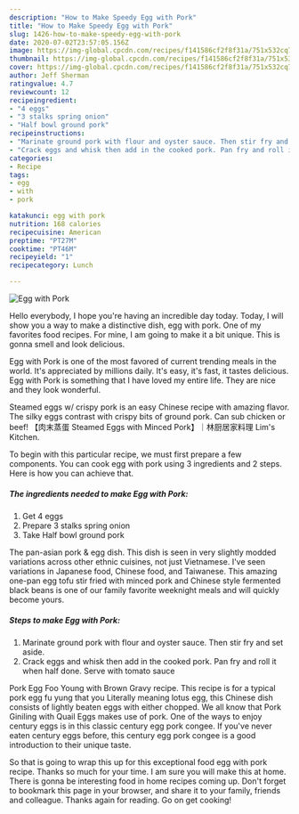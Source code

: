 ```yaml
---
description: "How to Make Speedy Egg with Pork"
title: "How to Make Speedy Egg with Pork"
slug: 1426-how-to-make-speedy-egg-with-pork
date: 2020-07-02T23:57:05.156Z
image: https://img-global.cpcdn.com/recipes/f141586cf2f8f31a/751x532cq70/egg-with-pork-recipe-main-photo.jpg
thumbnail: https://img-global.cpcdn.com/recipes/f141586cf2f8f31a/751x532cq70/egg-with-pork-recipe-main-photo.jpg
cover: https://img-global.cpcdn.com/recipes/f141586cf2f8f31a/751x532cq70/egg-with-pork-recipe-main-photo.jpg
author: Jeff Sherman
ratingvalue: 4.7
reviewcount: 12
recipeingredient:
- "4 eggs"
- "3 stalks spring onion"
- "Half bowl ground pork"
recipeinstructions:
- "Marinate ground pork with flour and oyster sauce. Then stir fry and set aside."
- "Crack eggs and whisk then add in the cooked pork. Pan fry and roll it when half done. Serve with tomato sauce"
categories:
- Recipe
tags:
- egg
- with
- pork

katakunci: egg with pork 
nutrition: 168 calories
recipecuisine: American
preptime: "PT27M"
cooktime: "PT46M"
recipeyield: "1"
recipecategory: Lunch

---
```



![Egg with Pork](https://img-global.cpcdn.com/recipes/f141586cf2f8f31a/751x532cq70/egg-with-pork-recipe-main-photo.jpg)

Hello everybody, I hope you're having an incredible day today. Today, I will show you a way to make a distinctive dish, egg with pork. One of my favorites food recipes. For mine, I am going to make it a bit unique. This is gonna smell and look delicious.

Egg with Pork is one of the most favored of current trending meals in the world. It's appreciated by millions daily. It's easy, it's fast, it tastes delicious. Egg with Pork is something that I have loved my entire life. They are nice and they look wonderful.

Steamed eggs w/ crispy pork is an easy Chinese recipe with amazing flavor. The silky eggs contrast with crispy bits of ground pork. Can sub chicken or beef! 【肉末蒸蛋 Steamed Eggs with Minced Pork】｜林厨居家料理 Lim&#39;s Kitchen.


To begin with this particular recipe, we must first prepare a few components. You can cook egg with pork using 3 ingredients and 2 steps. Here is how you can achieve that.

<!--inarticleads1-->

##### The ingredients needed to make Egg with Pork:

1. Get 4 eggs
1. Prepare 3 stalks spring onion
1. Take Half bowl ground pork


The pan-asian pork &amp; egg dish. This dish is seen in very slightly modded variations across other ethnic cuisines, not just Vietnamese. I&#39;ve seen variations in Japanese food, Chinese food, and Taiwanese. This amazing one-pan egg tofu stir fried with minced pork and Chinese style fermented black beans is one of our family favorite weeknight meals and will quickly become yours. 

<!--inarticleads2-->

##### Steps to make Egg with Pork:

1. Marinate ground pork with flour and oyster sauce. Then stir fry and set aside.
1. Crack eggs and whisk then add in the cooked pork. Pan fry and roll it when half done. Serve with tomato sauce


Pork Egg Foo Young with Brown Gravy recipe. This recipe is for a typical pork egg fu yung that you Literally meaning lotus egg, this Chinese dish consists of lightly beaten eggs with either chopped. We all know that Pork Giniling with Quail Eggs makes use of pork. One of the ways to enjoy century eggs is in this classic century egg pork congee. If you&#39;ve never eaten century eggs before, this century egg pork congee is a good introduction to their unique taste. 

So that is going to wrap this up for this exceptional food egg with pork recipe. Thanks so much for your time. I am sure you will make this at home. There is gonna be interesting food in home recipes coming up. Don't forget to bookmark this page in your browser, and share it to your family, friends and colleague. Thanks again for reading. Go on get cooking!
